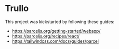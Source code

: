 # Trullo

This project was kickstarted by following these guides:
- https://parceljs.org/getting-started/webapp/
- https://parceljs.org/recipes/react/
- https://tailwindcss.com/docs/guides/parcel